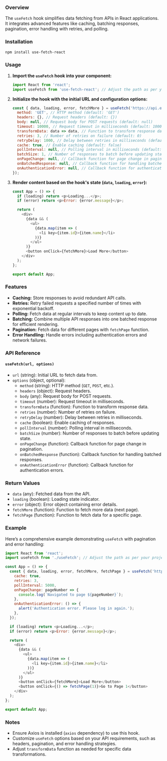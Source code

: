 ### Overview

The `useFetch` hook simplifies data fetching from APIs in React applications. It integrates advanced features like caching, batching responses, pagination, error handling with retries, and polling.

### Installation

```bash
npm install use-fetch-react
```

### Usage

1. **Import the `useFetch` hook into your component:**

   ```javascript
   import React from 'react';
   import useFetch from 'use-fetch-react'; // Adjust the path as per your project structure
   ```

2. **Initialize the hook with the initial URL and configuration options:**

   ```javascript
   const { data, loading, error, fetchMore } = useFetch('https://api.example.com/data', {
     method: 'GET', // HTTP method (default: 'GET')
     headers: {}, // Request headers (default: {})
     body: null, // Request body for POST requests (default: null)
     timeout: 10000, // Request timeout in milliseconds (default: 10000)
     transformData: data => data, // Function to transform response data (default: identity function)
     retries: 3, // Number of retries on failure (default: 0)
     retryDelay: 1000, // Delay between retries in milliseconds (default: 1000)
     cache: true, // Enable caching (default: false)
     pollInterval: null, // Polling interval in milliseconds (default: null, disables polling)
     batchSize: 1, // Number of responses to batch before updating state (default: 1)
     onPageChange: null, // Callback function for page change in pagination (default: null)
     onBatchedResponse: null, // Callback function for handling batched responses (default: null)
     onAuthenticationError: null, // Callback function for authentication errors (default: null)
   });
   ```

3. **Render content based on the hook's state (`data`, `loading`, `error`):**

   ```javascript
   const App = () => {
     if (loading) return <p>Loading...</p>;
     if (error) return <p>Error: {error.message}</p>;

     return (
       <div>
         {data && (
           <ul>
             {data.map(item => (
               <li key={item.id}>{item.name}</li>
             ))}
           </ul>
         )}
         <button onClick={fetchMore}>Load More</button>
       </div>
     );
   };

   export default App;
   ```

### Features

- **Caching:** Store responses to avoid redundant API calls.
- **Retries:** Retry failed requests a specified number of times with exponential backoff.
- **Polling:** Fetch data at regular intervals to keep content up to date.
- **Batching:** Combine multiple API responses into one batched response for efficient rendering.
- **Pagination:** Fetch data for different pages with `fetchPage` function.
- **Error Handling:** Handle errors including authentication errors and network failures.

### API Reference

#### `useFetch(url, options)`

- `url` (string): Initial URL to fetch data from.
- `options` (object, optional):
  - `method` (string): HTTP method (`GET`, `POST`, etc.).
  - `headers` (object): Request headers.
  - `body` (any): Request body for POST requests.
  - `timeout` (number): Request timeout in milliseconds.
  - `transformData` (function): Function to transform response data.
  - `retries` (number): Number of retries on failure.
  - `retryDelay` (number): Delay between retries in milliseconds.
  - `cache` (boolean): Enable caching of responses.
  - `pollInterval` (number): Polling interval in milliseconds.
  - `batchSize` (number): Number of responses to batch before updating state.
  - `onPageChange` (function): Callback function for page change in pagination.
  - `onBatchedResponse` (function): Callback function for handling batched responses.
  - `onAuthenticationError` (function): Callback function for authentication errors.

### Return Values

- `data` (any): Fetched data from the API.
- `loading` (boolean): Loading state indicator.
- `error` (object): Error object containing error details.
- `fetchMore` (function): Function to fetch more data (next page).
- `fetchPage` (function): Function to fetch data for a specific page.

### Example

Here’s a comprehensive example demonstrating `useFetch` with pagination and error handling:

```javascript
import React from 'react';
import useFetch from './useFetch'; // Adjust the path as per your project structure

const App = () => {
  const { data, loading, error, fetchMore, fetchPage } = useFetch('https://api.example.com/data', {
    cache: true,
    retries: 3,
    pollInterval: 5000,
    onPageChange: pageNumber => {
      console.log(`Navigated to page ${pageNumber}`);
    },
    onAuthenticationError: () => {
      alert('Authentication error. Please log in again.');
    },
  });

  if (loading) return <p>Loading...</p>;
  if (error) return <p>Error: {error.message}</p>;

  return (
    <div>
      {data && (
        <ul>
          {data.map(item => (
            <li key={item.id}>{item.name}</li>
          ))}
        </ul>
      )}
      <button onClick={fetchMore}>Load More</button>
      <button onClick={() => fetchPage(1)}>Go to Page 1</button>
    </div>
  );
};

export default App;
```

### Notes

- Ensure Axios is installed (`axios` dependency) to use this hook.
- Customize `useFetch` options based on your API requirements, such as headers, pagination, and error handling strategies.
- Adjust `transformData` function as needed for specific data transformations.
